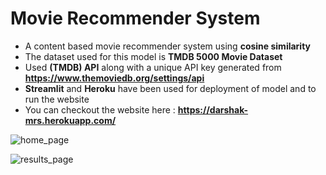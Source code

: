 <h1><b>Movie Recommender System</b></h1>

- A content based movie recommender system using **cosine similarity**
- The dataset used for this model is **TMDB 5000 Movie Dataset** 
- Used **(TMDB) API** along with a unique API key generated from **https://www.themoviedb.org/settings/api**
- **Streamlit** and **Heroku** have been used for deployment of model and to run the website
- You can checkout the website here :
 **https://darshak-mrs.herokuapp.com/**
 
![home_page](https://user-images.githubusercontent.com/92095133/151704023-b609c9ce-175f-40c1-83a8-770177239540.jpeg)

![results_page](https://user-images.githubusercontent.com/92095133/151704221-9ee499df-40ae-4fe0-82be-3179402d5f4e.jpeg)
  
